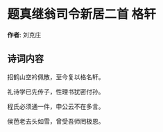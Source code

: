# 题真继翁司令新居二首 格轩

**作者**: 刘克庄

## 诗词内容

招鹤山空衿佩散，至今复以格名轩。

礼诗学已先传子，性理书犹密付孙。

程氏必须通一件，申公云不在多言。

侯芭老去头如雪，曾受吾师罔极恩。

